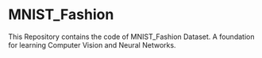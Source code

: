 # MNIST_Fashion
This Repository contains the code of MNIST_Fashion Dataset. A foundation for learning Computer Vision and Neural Networks.
